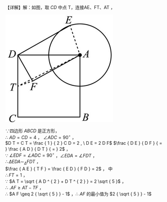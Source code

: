 【详解】解：如图，取 $C D$ 中点 T，连接AE、FT、AT ，

![](<../../qs_image_DB/专题2-4_瓜豆轨最值模型：为什么我们喜欢手拉手（直线与曲线）（解析版）_/70b0c596ba8d2961ae61243b7503347bf36c626fc023a873015f05e52c4dfb13.jpg>)

∵四边形 $A B C D$ 是正方形，  
∴ $A D = C D = 4$ ， $\angle A D C = 9 0 ^ { \circ }$ ，  
$D T = C T = \frac { 1 } { 2 } C D = 2 , \ D E = 2 D F$ $\frac { D E } { D F } { = } \frac { A D } { D T } { = } 2$ ，  
∵ $\angle E D F = \angle A D C = 9 0 ^ { \circ }$ ，$\angle E D A = \angle F D T$ ，  
$\therefore \Delta E D A \sim _ { \Delta } F D T$ ，  
$\frac { A E } { T F } = \frac { E D } { F D } = 2$ ， 中  
$\therefore F T = 1$ ，  
∵ $A T = \sqrt { A D ^ { 2 } + D T ^ { 2 } } = 2 \sqrt { 5 }$ ，  
∴ $. A F \ge A T - T F$ ，  
∴ $A F \geq 2 { \sqrt { 5 } } - 1$ ，∴ $A F$ 的最小值为 $2 { \sqrt { 5 } } - 1$
